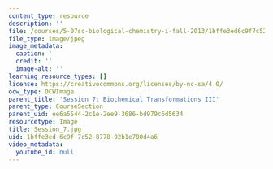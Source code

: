 ```yaml
---
content_type: resource
description: ''
file: /courses/5-07sc-biological-chemistry-i-fall-2013/1bffe3ed6c9f7c52877892b1e780d4a6_Session_7.jpg
file_type: image/jpeg
image_metadata:
  caption: ''
  credit: ''
  image-alt: ''
learning_resource_types: []
license: https://creativecommons.org/licenses/by-nc-sa/4.0/
ocw_type: OCWImage
parent_title: 'Session 7: Biochemical Transformations III'
parent_type: CourseSection
parent_uid: ee6a5544-2c1e-2ee9-3686-bd979c6d5634
resourcetype: Image
title: Session_7.jpg
uid: 1bffe3ed-6c9f-7c52-8778-92b1e780d4a6
video_metadata:
  youtube_id: null
---
```

